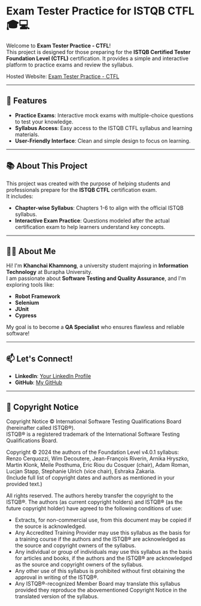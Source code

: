 # Exam Tester Practice for ISTQB CTFL 🎓💻

Welcome to **Exam Tester Practice - CTFL**!  
This project is designed for those preparing for the **ISTQB Certified Tester Foundation Level (CTFL)** certification. It provides a simple and interactive platform to practice exams and review the syllabus.  

Hosted Website: [Exam Tester Practice - CTFL](https://k2anc2ai.github.io/ExamTesterPractice-CTFL-/)

---

## 🌟 Features
- **Practice Exams**: Interactive mock exams with multiple-choice questions to test your knowledge.  
- **Syllabus Access**: Easy access to the ISTQB CTFL syllabus and learning materials.  
- **User-Friendly Interface**: Clean and simple design to focus on learning.  

---

## 📚 About This Project
This project was created with the purpose of helping students and professionals prepare for the **ISTQB CTFL** certification exam.  
It includes:
- **Chapter-wise Syllabus**: Chapters 1-6 to align with the official ISTQB syllabus.  
- **Interactive Exam Practice**: Questions modeled after the actual certification exam to help learners understand key concepts.  

---

## 👨‍💻 About Me
Hi! I'm **Khanchai Khamnong**, a university student majoring in **Information Technology** at Burapha University.  
I am passionate about **Software Testing and Quality Assurance**, and I'm exploring tools like:
- **Robot Framework**
- **Selenium**
- **JUnit**
- **Cypress**

My goal is to become a **QA Specialist** who ensures flawless and reliable software!  

---

## 📫 Let's Connect!
- **LinkedIn**: [Your LinkedIn Profile](#)  
- **GitHub**: [My GitHub](https://github.com/k2anc2ai)

---

## 📜 Copyright Notice
Copyright Notice © International Software Testing Qualifications Board (hereinafter called ISTQB®).  
ISTQB® is a registered trademark of the International Software Testing Qualifications Board.  

Copyright © 2024 the authors of the Foundation Level v4.0.1 syllabus: Renzo Cerquozzi, Wim Decoutere, Jean-François Riverin, Arnika Hryszko, Martin Klonk, Meile Posthuma, Eric Riou du Cosquer (chair), Adam Roman, Lucjan Stapp, Stephanie Ulrich (vice chair), Eshraka Zakaria.  
(Include full list of copyright dates and authors as mentioned in your provided text.)

All rights reserved. The authors hereby transfer the copyright to the ISTQB®. The authors (as current copyright holders) and ISTQB® (as the future copyright holder) have agreed to the following conditions of use:

- Extracts, for non-commercial use, from this document may be copied if the source is acknowledged.
- Any Accredited Training Provider may use this syllabus as the basis for a training course if the authors and the ISTQB® are acknowledged as the source and copyright owners of the syllabus.
- Any individual or group of individuals may use this syllabus as the basis for articles and books, if the authors and the ISTQB® are acknowledged as the source and copyright owners of the syllabus.
- Any other use of this syllabus is prohibited without first obtaining the approval in writing of the ISTQB®.
- Any ISTQB®-recognized Member Board may translate this syllabus provided they reproduce the abovementioned Copyright Notice in the translated version of the syllabus.
